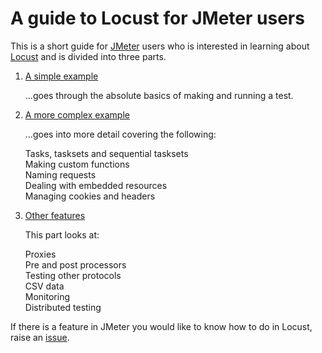 # A guide to Locust for JMeter users

This is a short guide for [JMeter](https://jmeter.apache.org/) users who is interested in learning about [Locust](https://locust.io/) and is divided into three parts.

1. [A simple example](./simple_example.md)

   ...goes through the absolute basics of making and running a test.

2. [A more complex example](./more_complex_example.md)

   ...goes into more detail covering the following:

   Tasks, tasksets and sequential tasksets  
   Making custom functions  
   Naming requests  
   Dealing with embedded resources  
   Managing cookies and headers  

3. [Other features](./other_features.md)

   This part looks at:

   Proxies  
   Pre and post processors  
   Testing other protocols  
   CSV data  
   Monitoring  
   Distributed testing

If there is a feature in JMeter you would like to know how to do in Locust, raise an [issue](https://github.com/howardosborne/locust_for_jmeter_users/issues).